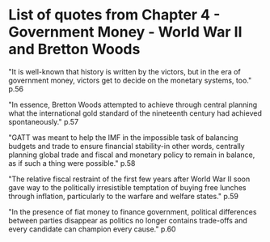 # List of quotes from Chapter 4 - Government Money - World War II and Bretton Woods

"It is well-known that history is written by the victors, but in the era of government money, victors get to decide on the monetary systems, too." p.56

"In essence, Bretton Woods attempted to achieve through central planning what the international gold standard of the nineteenth century had achieved spontaneously." p.57

"GATT was meant to help the IMF in the impossible task of balancing budgets and trade to ensure financial stability-in other words, centrally planning global trade and fiscal and monetary policy to remain in balance, as if such a thing were possible." p.58

"The relative fiscal restraint of the first few years after World War II soon gave way to the politically irresistible temptation of buying free lunches through inflation, particularly to the warfare and welfare states." p.59

"In the presence of fiat money to finance government, political differences between parties disappear as politics no longer contains trade-offs and every candidate can champion every cause." p.60
